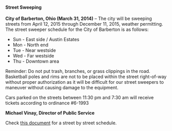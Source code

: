 #### Street Sweeping

**City of Barberton, Ohio (March 31, 2014)** – The city will be sweeping streets from April 12, 2015 through December 11, 2015, weather permitting. The street sweeper schedule for the City of Barberton is as follows:

 - Sun - East side / Austin Estates
 - Mon - North end
 - Tue - Near westside
 - Wed - Far westside
 - Thu - Downtown area
	
Reminder: Do not put trash, branches, or grass clippings in the road. Basketball poles and rims are not to be placed within the street right-of-way without proper authorization as it will be difficult for our street sweepers to maneuver without causing damage to the equipment.

Cars parked on the streets between 11:30 pm and 7:30 am will receive tickets according to ordinance #6-1993

**Michael Vinay, Director of Public Service**

Check [this document](https://www.dropbox.com/s/8nr0kulx6xgxnlp/StreetSweep2015.docx?dl=0) for a street by street schedule.

[0]: http://cityofbarberton.com/oc/news.shtml?d=main&y=2015&n=street_sweeping